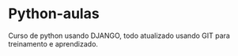# Python-aulas

Curso de python usando DJANGO, todo atualizado usando GIT para treinamento e aprendizado.
